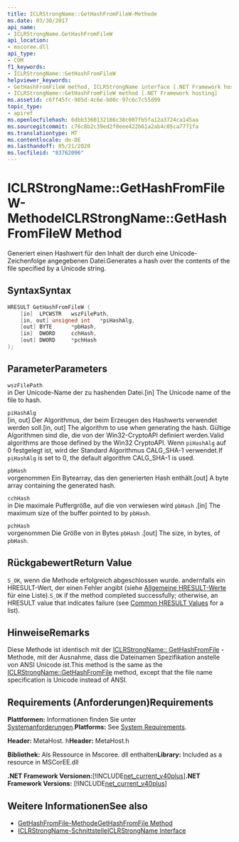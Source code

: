 ```yaml
---
title: ICLRStrongName::GetHashFromFileW-Methode
ms.date: 03/30/2017
api_name:
- ICLRStrongName.GetHashFromFileW
api_location:
- mscoree.dll
api_type:
- COM
f1_keywords:
- ICLRStrongName::GetHashFromFileW
helpviewer_keywords:
- GetHashFromFileW method, ICLRStrongName interface [.NET Framework hosting]
- ICLRStrongName::GetHashFromFileW method [.NET Framework hosting]
ms.assetid: c6ff45fc-905d-4c6e-b00c-97c6c7c55d99
topic_type:
- apiref
ms.openlocfilehash: 6dbb3360132186c38c007fb5fa12a3724ca145aa
ms.sourcegitcommit: c76c8b2c39ed2f0eee422b61a2ab4c05ca7771fa
ms.translationtype: MT
ms.contentlocale: de-DE
ms.lasthandoff: 05/21/2020
ms.locfileid: "83762096"
---
```

# <a name="iclrstrongnamegethashfromfilew-method"></a><span data-ttu-id="06b35-102">ICLRStrongName::GetHashFromFileW-Methode</span><span class="sxs-lookup"><span data-stu-id="06b35-102">ICLRStrongName::GetHashFromFileW Method</span></span>
<span data-ttu-id="06b35-103">Generiert einen Hashwert für den Inhalt der durch eine Unicode-Zeichenfolge angegebenen Datei.</span><span class="sxs-lookup"><span data-stu-id="06b35-103">Generates a hash over the contents of the file specified by a Unicode string.</span></span>  
  
## <a name="syntax"></a><span data-ttu-id="06b35-104">Syntax</span><span class="sxs-lookup"><span data-stu-id="06b35-104">Syntax</span></span>  
  
```cpp  
HRESULT GetHashFromFileW (
    [in]  LPCWSTR   wszFilePath,  
    [in, out] unsigned int   *piHashAlg,  
    [out] BYTE      *pbHash,  
    [in]  DWORD     cchHash,  
    [out] DWORD     *pchHash  
);
```  
  
## <a name="parameters"></a><span data-ttu-id="06b35-105">Parameter</span><span class="sxs-lookup"><span data-stu-id="06b35-105">Parameters</span></span>  
 `wszFilePath`  
 <span data-ttu-id="06b35-106">in Der Unicode-Name der zu hashenden Datei.</span><span class="sxs-lookup"><span data-stu-id="06b35-106">[in] The Unicode name of the file to hash.</span></span>  
  
 `piHashAlg`  
 <span data-ttu-id="06b35-107">[in, out] Der Algorithmus, der beim Erzeugen des Hashwerts verwendet werden soll.</span><span class="sxs-lookup"><span data-stu-id="06b35-107">[in, out] The algorithm to use when generating the hash.</span></span> <span data-ttu-id="06b35-108">Gültige Algorithmen sind die, die von der Win32-CryptoAPI definiert werden.</span><span class="sxs-lookup"><span data-stu-id="06b35-108">Valid algorithms are those defined by the Win32 CryptoAPI.</span></span> <span data-ttu-id="06b35-109">Wenn `piHashAlg` auf 0 festgelegt ist, wird der Standard Algorithmus CALG_SHA-1 verwendet.</span><span class="sxs-lookup"><span data-stu-id="06b35-109">If `piHashAlg` is set to 0, the default algorithm CALG_SHA-1 is used.</span></span>  
  
 `pbHash`  
 <span data-ttu-id="06b35-110">vorgenommen Ein Bytearray, das den generierten Hash enthält.</span><span class="sxs-lookup"><span data-stu-id="06b35-110">[out] A byte array containing the generated hash.</span></span>  
  
 `cchHash`  
 <span data-ttu-id="06b35-111">in Die maximale Puffergröße, auf die von verwiesen wird `pbHash` .</span><span class="sxs-lookup"><span data-stu-id="06b35-111">[in] The maximum size of the buffer pointed to by `pbHash`.</span></span>  
  
 `pchHash`  
 <span data-ttu-id="06b35-112">vorgenommen Die Größe von in Bytes `pbHash` .</span><span class="sxs-lookup"><span data-stu-id="06b35-112">[out] The size, in bytes, of `pbHash`.</span></span>  
  
## <a name="return-value"></a><span data-ttu-id="06b35-113">Rückgabewert</span><span class="sxs-lookup"><span data-stu-id="06b35-113">Return Value</span></span>  
 <span data-ttu-id="06b35-114">`S_OK`, wenn die Methode erfolgreich abgeschlossen wurde. andernfalls ein HRESULT-Wert, der einen Fehler angibt (siehe [Allgemeine HRESULT-Werte](/windows/win32/seccrypto/common-hresult-values) für eine Liste).</span><span class="sxs-lookup"><span data-stu-id="06b35-114">`S_OK` if the method completed successfully; otherwise, an HRESULT value that indicates failure (see [Common HRESULT Values](/windows/win32/seccrypto/common-hresult-values) for a list).</span></span>  
  
## <a name="remarks"></a><span data-ttu-id="06b35-115">Hinweise</span><span class="sxs-lookup"><span data-stu-id="06b35-115">Remarks</span></span>  
 <span data-ttu-id="06b35-116">Diese Methode ist identisch mit der [ICLRStrongName:: GetHashFromFile](iclrstrongname-gethashfromfile-method.md) -Methode, mit der Ausnahme, dass die Dateinamen Spezifikation anstelle von ANSI Unicode ist.</span><span class="sxs-lookup"><span data-stu-id="06b35-116">This method is the same as the [ICLRStrongName::GetHashFromFile](iclrstrongname-gethashfromfile-method.md) method, except that the file name specification is Unicode instead of ANSI.</span></span>  
  
## <a name="requirements"></a><span data-ttu-id="06b35-117">Requirements (Anforderungen)</span><span class="sxs-lookup"><span data-stu-id="06b35-117">Requirements</span></span>  
 <span data-ttu-id="06b35-118">**Plattformen:** Informationen finden Sie unter [Systemanforderungen](../../get-started/system-requirements.md).</span><span class="sxs-lookup"><span data-stu-id="06b35-118">**Platforms:** See [System Requirements](../../get-started/system-requirements.md).</span></span>  
  
 <span data-ttu-id="06b35-119">**Header:** MetaHost. h</span><span class="sxs-lookup"><span data-stu-id="06b35-119">**Header:** MetaHost.h</span></span>  
  
 <span data-ttu-id="06b35-120">**Bibliothek:** Als Ressource in Mscoree. dll enthalten</span><span class="sxs-lookup"><span data-stu-id="06b35-120">**Library:** Included as a resource in MSCorEE.dll</span></span>  
  
 <span data-ttu-id="06b35-121">**.NET Framework Versionen:**[!INCLUDE[net_current_v40plus](../../../../includes/net-current-v40plus-md.md)]</span><span class="sxs-lookup"><span data-stu-id="06b35-121">**.NET Framework Versions:** [!INCLUDE[net_current_v40plus](../../../../includes/net-current-v40plus-md.md)]</span></span>  
  
## <a name="see-also"></a><span data-ttu-id="06b35-122">Weitere Informationen</span><span class="sxs-lookup"><span data-stu-id="06b35-122">See also</span></span>

- [<span data-ttu-id="06b35-123">GetHashFromFile-Methode</span><span class="sxs-lookup"><span data-stu-id="06b35-123">GetHashFromFile Method</span></span>](iclrstrongname-gethashfromfile-method.md)
- [<span data-ttu-id="06b35-124">ICLRStrongName-Schnittstelle</span><span class="sxs-lookup"><span data-stu-id="06b35-124">ICLRStrongName Interface</span></span>](iclrstrongname-interface.md)
